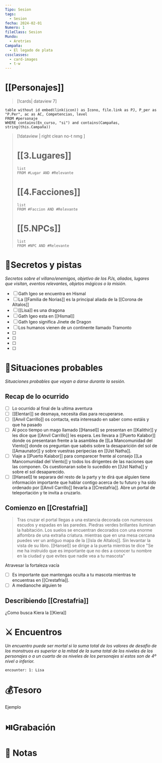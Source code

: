 ```yaml
---
Tipo: Sesion
tags:
  - Sesion
fecha: 2024-02-01
Numero: 1
fileClass: Sesion
Mundo:
  - Aretries
Campaña:
  - El legado de plata
cssclasses:
  - card-images
  - t-w
---
```

# [[Personajes]]
>[!cards| dataview 7]
```dataview
table without id embed(link(icon)) as Icono, file.link as PJ, P_per as "P.Per", ac as AC, Competencias, level
FROM #personaje
WHERE contains(En_curso, "si") and contains(Campañas, string(this.Campaña))
```

>[!dataview  | right clean no-t nmg ]
># [[3.Lugares]]
>```dataview
>list 
>FROM #Lugar AND #Relevante
>```
># [[4.Facciones]] 
>```dataview
>list 
>FROM #Faccion AND #Relevante
>```
># [[5.NPCs]]
>```dataview
>list 
>FROM #NPC AND #Relevante
>```
# 🔐Secretos y pistas
*Secretos sobre el villano/enemigos, objetivo de los PJs, aliados, lugares que visitan, eventos relevantes, objetos mágicos o la misión.*
- [ ]  Gath Igeo se encuentra en Hismal
- [ ] La [[Familia de Norias]] es la principal aliada de la [[Corona de Altalos]] 
- [ ] [[Lisa]] es una dragona 
- [ ] Gath Igeo esta en [[Hismal]]
- [ ] Gath Igeo significa Jinete de Dragon
- [ ] Los humanos vienen de un continente llamado Tramonto
- [ ] 
- [ ] 
- [ ] 
- [ ] 

# 🎥Situaciones probables
*Situaciones probables que vayan a darse durante la sesión.*
## Recap de lo ocurrido
- [ ] Lo ocurrido al final de la ultima aventura
- [ ] [[Elentari]] se desmaya, necesita días para recuperarse.
- [ ] [[Anvil Carrillo]] os contacta, esta interesado en saber como estáis y que ha pasado
- [ ] Al poco tiempo un mago llamado [[Hansel]] se presentan en [[Kalithir]] y les dice que [[Anvil Carrillo]] les espera. Les llevara a [[Puerto Kalabor]] donde os presentaran frente a la asamblea de [[La Mancomunidad del Viento]] donde os preguntan que sabéis sobre la desaparición del sol de [[Amaunator]] y sobre vuestras peripecias en [[Ust Natha]].
- [ ] Viaje a [[Puerto Kalabor]] para comparecer frente al consejo [[La Mancomunidad del Viento]] y todos los dirigentes de las naciones que las componen. Os cuestionaran sobe lo sucedido en [[Ust Natha]] y sobre el sol desaparecido.
- [ ] [[Hansel]] te separara del resto de la party y te dirá que alguien tiene información importante que hablar contigo acerca de tu futuro y ha sido ordenado por [[Anvil Carrillo]] llevarla a [[Crestafria]]. Abre un portal de teleportación y te invita a cruzarlo.
## Comienzo en [[Crestafria]]

>Tras cruzar el portal llegas a una estancia decorada con numerosos escudos y espadas en las paredes. Piedras verdes brillantes iluminan la habitación. Los suelos se encuentran decorados con una enorme alfombra de una extraña criatura. mientras que en una mesa cercana puedes ver un antiguo mapa de la [[Isla de Altalos]]. Sin levantar la vista de su libro. [[Hansel]] se dirige a la puerta mientras te dice "Se me ha instruido que es importante que no des a conocer tu nombre en la ciudad y que evites que nadie vea a tu mascota"

Atravesar la fortaleza vacía
- [ ] Es importante que mantengas oculta a tu mascota mientras te encuentras en [[Crestafria]].
- [ ] A medianoche alguien te 
## Describiendo [[Crestafria]]
¿Como busca Kiera la [[Kiera]]
# ⚔️ Encuentros
*Un encuentro puede ser mortal si la suma total de los valores de desafío de los monstruos es superior a la mitad de la suma total de los niveles de los personajes o a un cuarto de os niveles de los personajes si estos son de 4º nivel o inferior.*

`encounter: 1: Lisa`
# 💰Tesoro
Ejemplo
# ⏯️Grabación


# 📝 Notas